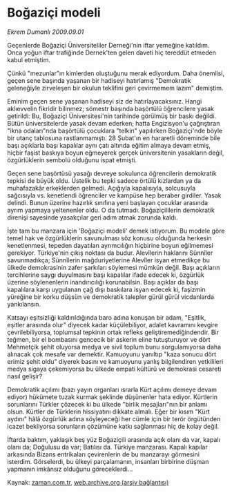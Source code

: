 # Boğaziçi modeli

*Ekrem Dumanlı 2009.09.01*

<tr><td class="metin" colspan="2" style="padding-top: 20px; padding-left: 5px; ">Geçenlerde Boğaziçi Üniversiteliler Derneği'nin iftar yemeğine katıldım. Onca yoğun iftar trafiğinde Dernek'ten gelen daveti hiç tereddüt etmeden kabul etmiştim.</td></tr><tr><td class="metin" colspan="2" style="padding-top: 20px; padding-left: 5px; "><p>Çünkü "mezunlar"ın kimlerden oluştuğunu merak ediyordum. Daha önemlisi, geçen sene başında yaşanan bir hadiseyi hatırlamış "Demokratik geleneğiyle zirveleşen bir okulun teklifini geri çevirmemem lazım" demiştim.
<p> Eminim geçen sene yaşanan hadiseyi siz de hatırlayacaksınız. Hangi aklıevvelin fikridir bilinmez; sömestr başında başörtülü öğrencilere yasak getirildi: Bu, Boğaziçi Üniversitesi'nin tarihinde görülmüş bir baskı değildi. Bütün üniversitelerde yasak devam ederken; hatta Engizisyon'u çağrıştıran "ikna odaları"nda başörtülü çocuklara "telkin" yapılırken Boğaziçi'nde böyle bir utanç tablosuna rastlanmamıştı. 28 Şubat'ın en hararetli döneminde bile başı açıklarla başı kapalılar aynı çatı altında eğitim almaya devam etmiş, hiçbir faşist baskıya boyun eğmeyerek gerçek üniversitenin yasakların değil, özgürlüklerin sembolü olduğunu ispat etmişti.
<p> Geçen sene başörtüsü yasağı devreye sokulunca öğrencilerin demokratik tepkisi de büyük oldu. Üstelik bu tepki sadece örtülü kızlardan ya da muhafazakâr erkeklerden gelmedi. Açığıyla kapalısıyla, solcusuyla sağcısıyla vs. kenetlendi öğrenciler ve kampüse hep beraber girdiler. Yasak delindi. Bunun üzerine hazırlık sınıfına yeni başlayan çocuklar arasında ayrım yapmaya yeltenenler oldu. O da tutmadı. Boğaziçililerin demokratik direnişi sayesinde yasakçılar geri adım atmak zorunda kaldı.
<p> İşte tam bu manzara için 'Boğaziçi modeli' demek istiyorum. Bu modele göre temel hak ve özgürlüklerin savunulması söz konusu olduğunda herkesin kenetlenmesi, tepeden dayatılan ayrımcılığın hiçbirine boyun eğilmemesi gerekiyor. Türkiye'nin çıkış noktası da budur. Alevîlerin haklarını Sünnîler savunmadıkça; Sünnîlerin mağduriyetlerine Alevîler isyan etmedikçe bu ülkede demokrasinin zafer şarkıları söylemesi mümkün değil. Başı açıkların tercihlerine saygı duyulmasını başı kapalılar ifade edecek ki, özgürlük üzerine söylenenlerin inandırıcılığı korunabilsin. Başı açıklar da başı kapalılara karşı uygulanan çağ dışı baskılara isyan edecek ki, faşizmin yüreğine bir korku düşsün ve demokratik talepler gürül gürül vicdanlarda yankılansın.
<p> Katsayı eşitsizliği kaldırıldığında baro adına konuşan bir adam, "Eşitlik, eşitler arasında olur" diyecek kadar küçülebiliyor, adalet kavramını kevgire çevrilebiliyorsa, toplumsal tepkinin ortak refleks geliştiremediğindendir. Bir teğmen, bir el bombasını gencecik bir askerin eline tutuşturuyor ve dört Mehmetçik şehit oluyorsa medya ve sivil toplum bunu sorgulamıyorsa daha alınacak çok mesafe var demektir. Kamuoyunu yanıltıp "kaza sonucu dört erimiz şehit oldu" diyerek basını ve kamuoyunu yanlış bilgilendiren yetkilileri medya sigaya çekemiyorsa bu ülkede empati kültürü ve demokrasi cesareti nasıl gelişir?
<p> Demokratik açılımı (bazı yayın organları ısrarla Kürt açılımı demeye devam ediyor) hükümete tuzak kurmak şeklinde düşünenler hata ediyor. Kürtlerin sorunlarını Türkler çözecek ki bu ülkede "birlik mesajları"nın bir anlamı olsun. Kürtler de Türklerin hissiyatını dikkate almalı. Eğer bir kısım "Kürt aydını" hâlâ özgürlük adına söyleyeceği her cümle için bir terör örgütünden icazet bekliyorsa sorunların çözümüne katkı sağlanması hiç de kolay değil.
<p> İftarda baktım, yaklaşık beş yüz Boğaziçili arasında açık olanı da var, kapalı olanı da; Doğulusu da var; Batılısı da. Türkiye manzarası. Kapalı kapılar arkasında Bizans entrikaları çevirenlerin de bu manzarayı görmesini isterdim. Görselerdi, bu ülkeyi parçalamanın, insanları birbirine düşman yapmanın imkânsız olduğunu göreceklerdi...<br/></p></p></p></p></p></p></p></td></tr>

Kaynak: [zaman.com.tr](http://zaman.com.tr/yazar.do?yazino=886904), [web.archive.org (arşiv bağlantısı)](http://web.archive.org/web/20100112034458/http://www.zaman.com.tr:80/yazar.do?yazino=886904)
